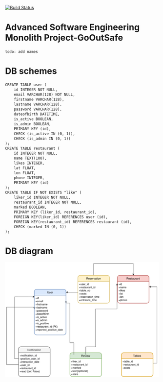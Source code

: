 [![Build Status](https://travis-ci.com/NickLucche/ase-20-GoOutSafe.svg?token=cY2xTWGL1uTyzrPwm3Zj&branch=main)](https://travis-ci.com/NickLucche/ase-20-GoOutSafe)
# Advanced Software Engineering Monolith Project-GoOutSafe
`todo: add names`

# DB schemes

```sqlite
CREATE TABLE user (
    id INTEGER NOT NULL, 
    email VARCHAR(128) NOT NULL, 
    firstname VARCHAR(128), 
    lastname VARCHAR(128), 
    password VARCHAR(128), 
    dateofbirth DATETIME, 
    is_active BOOLEAN, 
    is_admin BOOLEAN, 
    PRIMARY KEY (id), 
    CHECK (is_active IN (0, 1)), 
    CHECK (is_admin IN (0, 1))
);
CREATE TABLE restaurant (
    id INTEGER NOT NULL, 
    name TEXT(100), 
    likes INTEGER, 
    lat FLOAT, 
    lon FLOAT, 
    phone INTEGER, 
    PRIMARY KEY (id)
);
CREATE TABLE IF NOT EXISTS "like" (
    liker_id INTEGER NOT NULL, 
    restaurant_id INTEGER NOT NULL, 
    marked BOOLEAN, 
    PRIMARY KEY (liker_id, restaurant_id), 
    FOREIGN KEY(liker_id) REFERENCES user (id), 
    FOREIGN KEY(restaurant_id) REFERENCES restaurant (id), 
    CHECK (marked IN (0, 1))
);
```

# DB diagram

![DB diagram](./db-diagram.svg)